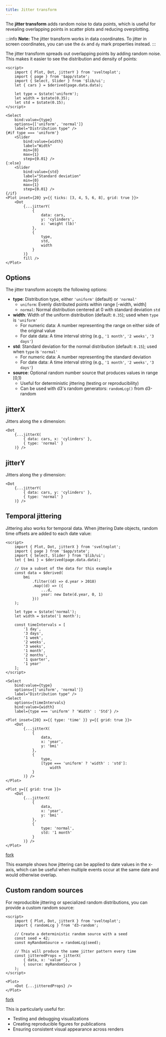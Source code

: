 ```yaml
---
title: Jitter transform
---
```


The **jitter transform** adds random noise to data points, which is useful for revealing overlapping points in scatter plots and reducing overplotting.

:::info
**Note:** The jitter transform works in data coordinates. To jitter in screen coordinates, you can use the `dx` and `dy` mark properties instead.
:::

The jitter transform spreads out overlapping points by adding random noise. This makes it easier to see the distribution and density of points:

```svelte live
<script>
    import { Plot, Dot, jitterY } from 'svelteplot';
    import { page } from '$app/state';
    import { Select, Slider } from '$lib/ui';
    let { cars } = $derived(page.data.data);

    let type = $state('uniform');
    let width = $state(0.35);
    let std = $state(0.15);
</script>

<Select
    bind:value={type}
    options={['uniform', 'normal']}
    label="Distribution type" />
{#if type === 'uniform'}
    <Slider
        bind:value={width}
        label="Width"
        min={0}
        max={1}
        step={0.01} />
{:else}
    <Slider
        bind:value={std}
        label="Standard deviation"
        min={0}
        max={1}
        step={0.01} />
{/if}
<Plot inset={20} y={{ ticks: [3, 4, 5, 6, 8], grid: true }}>
    <Dot
        {...jitterY(
            {
                data: cars,
                y: 'cylinders',
                x: 'weight (lb)'
            },
            {
                type,
                std,
                width
            }
        )}
        fill />
</Plot>
```

## Options

The jitter transform accepts the following options:

- **type**: Distribution type, either `'uniform'` (default) or `'normal'`
    - `uniform`: Evenly distributed points within range [-width, width]
    - `normal`: Normal distribution centered at 0 with standard deviation `std`
- **width**: Width of the uniform distribution (default: `0.35`); used when `type` is `'uniform'`
    - For numeric data: A number representing the range on either side of the original value
    - For date data: A time interval string (e.g., `'1 month'`, `'2 weeks'`, `'3 days'`)
- **std**: Standard deviation for the normal distribution (default: `0.15`); used when `type` is `'normal'`
    - For numeric data: A number representing the standard deviation
    - For date data: A time interval string (e.g., `'1 month'`, `'2 weeks'`, `'3 days'`)
- **source**: Optional random number source that produces values in range [0,1)
    - Useful for deterministic jittering (testing or reproducibility)
    - Can be used with d3's random generators: `randomLcg()` from d3-random

## jitterX

Jitters along the x dimension:

```svelte
<Dot
    {...jitterX(
        { data: cars, x: 'cylinders' },
        { type: 'normal' }
    )} />
```

## jitterY

Jitters along the y dimension:

```svelte
<Dot
    {...jitterY(
        { data: cars, y: 'cylinders' },
        { type: 'normal' }
    )} />
```

## Temporal jittering

Jittering also works for temporal data. When jittering Date objects, random time offsets are added to each date value:

```svelte live
<script>
    import { Plot, Dot, jitterX } from 'svelteplot';
    import { page } from '$app/state';
    import { Select, Slider } from '$lib/ui';
    let { bmi } = $derived(page.data.data);

    // Use a subset of the data for this example
    const data = $derived(
        bmi
            .filter((d) => d.year > 2018)
            .map((d) => ({
                ...d,
                year: new Date(d.year, 0, 1)
            }))
    );

    let type = $state('normal');
    let width = $state('1 month');

    const timeIntervals = [
        '1 day',
        '3 days',
        '1 week',
        '2 weeks',
        '3 weeks',
        '1 month',
        '2 months',
        '1 quarter',
        '1 year'
    ];
</script>

<Select
    bind:value={type}
    options={['uniform', 'normal']}
    label="Distribution type" />
<Select
    options={timeIntervals}
    bind:value={width}
    label={type === 'uniform' ? 'Width' : 'Std'} />

<Plot inset={20} x={{ type: 'time' }} y={{ grid: true }}>
    <Dot
        {...jitterX(
            {
                data,
                x: 'year',
                y: 'bmi'
            },
            {
                type,
                [type === 'uniform' ? 'width' : 'std']:
                    width
            }
        )} />
</Plot>
```

```svelte
<Plot y={{ grid: true }}>
    <Dot
        {...jitterX(
            {
                data,
                x: 'year',
                y: 'bmi'
            },
            {
                type: 'normal',
                std: '1 month'
            }
        )} />
</Plot>
```

[fork](https://svelte.dev/playground/6938e854283d4e56893ceca748393f6f?version=5)

This example shows how jittering can be applied to date values in the x-axis, which can be useful when multiple events occur at the same date and would otherwise overlap.

## Custom random sources

For reproducible jittering or specialized random distributions, you can provide a custom random source:

```svelte
<script>
    import { Plot, Dot, jitterX } from 'svelteplot';
    import { randomLcg } from 'd3-random';

    // Create a deterministic random source with a seed
    const seed = 42;
    const myRandomSource = randomLcg(seed);

    // This will produce the same jitter pattern every time
    const jitteredProps = jitterX(
        { data, x: 'value' },
        { source: myRandomSource }
    );
</script>

<Plot>
    <Dot {...jitteredProps} />
</Plot>
```

[fork](https://svelte.dev/playground/ef02e12058354e53a9da72ae249ad359?version=5.30.2)

This is particularly useful for:

- Testing and debugging visualizations
- Creating reproducible figures for publications
- Ensuring consistent visual appearance across renders

